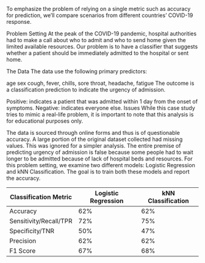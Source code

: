 <!--
 # Introduction
Dedicated project on Forecasting Energy Consumption with US energy consumption data using Python's XGBoost machine learning algorithm for time series data to discover insights from and make prediction on energy consumption usage in the US.

Check the detailled analysis out here: [Forecasting_Energy_Consumption folder](/)

This machine learning project was created by [Rob Mulla](https://www.youtube.com/watch?v=vV12dGe_Fho).

# Background
Transitioning from a data analyst to a professional data scientist, this project helped me to upskill my skills in data analytics, feature engineering, and forecasting time series data using advanced machine learning algorithms.

Data is retrieved from [Kaggle project](https://www.kaggle.com/code/deeplyft/timeseries-forecasting-with-xgboost/notebook).

# Tools I Used
For my deep dive into the development of machine learning model of the given time series data, I harnessed the power of several key tools:

- **Python** 
- **Jupyter Notebook**
- **Pandas**
- **XGBoost**
- **TimeSeriesSplit**

# The Analysis

### 1. Pull & Clean Data
To clean and manipulate the American energy consumption data (PJME), I used the [Forecasting_Energy_Consumption folder](/PJME_hourly.csv) file, set the datetime column to the index of the dataframe, and cleaned the data regarding any outliers.

![PJME_Energy_Use](assets/PJME_Energy_Use.png)
*Line graph visualizing the US PJME Energy Use in MW, from 2002 to mid of 2018*

Here's the breakdown of the PJME energy consumption:
- **Consistency & Seasonality:** energy consumption, typically, from 20,000 MV to nearly 60,000 MV over all years, consistently, exhibiting recurring up and down swing patterns every year.
- **Outlier:** End of year 2010 shows outliers with 15.000 MW.

### 2. Train / Test Split 
To split the energy consumption data, I used the *TimeSeriesSplit* from from *sklearn.model_selection library*. The data is split using five partitions (folds), exhibiting a one year period for each test data to run multiple fitting rounds on different test sets.

```python
df = df.sort_index()

fig, axs = plt.subplots(5, 1, figsize=(15, 15), sharex=True)

fold = 0
for train_idx, val_idx in tss.split(df):
    train = df.iloc[train_idx]
    test = df.iloc[val_idx]
    train['PJME_MW'].plot(ax=axs[fold],
                          label='Training Set',
                          title=f'Data Train/Test Split Fold {fold}')
    test['PJME_MW'].plot(ax=axs[fold],
                         label='Test Set')
    axs[fold].axvline(test.index.min(), color='black', ls='--')
    fold += 1
plt.savefig("train_test_split_folds")
plt.show()
```

![train_test_split_folds](assets/train_test_split_folds.png)
*Data train and test split with one year test size visualizing using five folds (i.e., splits)*

### 3. Feature Creation

The feature creation is based on the time series' index of the energy consumption data, e.g., hourly, monthly, and day of the year features, amongst others. See the following box plot for the MW by month feature, indicating on average higher consumption during the middle of the year.

![features_month](assets/features_month.png)
*Box plot visualizing the ranges of the "MW by month feature"*

In addition, I created three lag features, commonly used in time series data, including one, two, and three years data shifts from the original PJME energy consumption data.

### 4. Train Using Cross Validation

``` python
FEATURES = ['dayofyear', 'hour', 'dayofweek', 'quarter', 'month','year',
                'lag1','lag2','lag3']
TARGET = 'PJME_MW'

preds = []
scores = []

for train_idx, val_idx in tss.split(df):
    # this part is the same as above
    
    train = df.iloc[train_idx]
    val = df.iloc[val_idx]

    train = create_features(train)
    val = create_features(val)

    X_train = train[FEATURES]
    y_train = train[TARGET]

    X_val = val[FEATURES]
    y_val = val[TARGET]

    reg = xgb.XGBRegressor(base_score=0.5, booster='gbtree',    
                           n_estimators=1000,
                           early_stopping_rounds=50,
                           objective='reg:squarederror',
                           max_depth=3,
                           learning_rate=0.01)
    reg.fit(X_train, y_train,
            eval_set=[(X_train, y_train), (X_val, y_val)],
            verbose=100)

    y_pred = reg.predict(X_val)
    preds.append(y_pred)
    score = np.sqrt(mean_squared_error(y_val, y_pred))
    scores.append(score)
```

![Feature_importance](assets/Feature_importance.png)
*Feature importance of the model trained*

![prediction](assets/prediction.png)
*Prediction plot over validation data set*

Here's the breakdown of the cross validation:
- **Model training score:** Average score across all folds result in a RMSE of 3682.6647.
- **Feature importance:** Hour and monthly features seem to have larger importance to the model, compared to yearly and the lag3 (i.e., three year lag) features.
- **Validation:** The model seems to slightly underfit the raw data, however, it smoothly captures the treand and seasonality of the validatin set.

### 5. Future Prediction

To predict the future using the trained model, I created a new dataframe for the one-year period ahead using all features (default). However, before creating the new dataframe, I run the machine learning model on the entire PJME energy consumption data set. After concatinating both dataframes, the future data is predicted and plotted using the updated model. Finally, the model is saved for future utilization.

``` python
df = create_features(df)

FEATURES = ['dayofyear', 'hour', 'dayofweek', 'quarter', 'month', 'year',
            'lag1','lag2','lag3']
TARGET = 'PJME_MW'

X_all = df[FEATURES]
y_all = df[TARGET]

reg = xgb.XGBRegressor(base_score=0.5,
                       booster='gbtree',    
                       n_estimators=500,
                       objective='reg:squarederror',
                       max_depth=3,
                       learning_rate=0.01)
reg.fit(X_all, y_all,
        eval_set=[(X_all, y_all)],
        verbose=100)

#Creating forecasting dataframe
future = pd.date_range('2018-08-03','2019-08-01', freq='1h')
future_df = pd.DataFrame(index=future)
future_df['isFuture'] = True
df['isFuture'] = False

df_and_future = pd.concat([df, future_df])
df_and_future = create_features(df_and_future)
df_and_future = add_lags(df_and_future)
```

![future_prediction](assets/future_prediction.png)
*Forecasting the future of the energy consumption for the next year*



# What I Learned

Throughout this adventure, I've turbocharged my Data Science toolkit with some serious firepower:
- **Advanced Data Manipulation and Analysis:** I've deepened my proficiency in using Pandas and Numpy for sophisticated data manipulation and analysis, enabling me to prepare and analyze time series data effectively.
- **Data Visualization Mastery:** Through the use of Matplotlib and Seaborn, I've enhanced my skills in creating informative visualizations, which are crucial for understanding time series trends and forecasting results.
- **Machine Learning for Time Series Forecasting:** I've gained hands-on experience with machine learning modeling, specifically using libraries like scikit-learn and XGBoost. This allowed me to build and tune predictive models tailored to forecasting energy consumption.
- **Library Integration and Application:** The project saw the application of a diverse set of Python libraries, including but not limited to sklearn for model building and evaluation, as well as XGBoost for more advanced, ensemble-based modeling techniques. This broadened my exposure to and understanding of Python's data science ecosystem.

# Conclusions

### Insights

The analysis and modeling of energy consumption data have yielded several key insights that are instrumental for understanding consumption patterns, forecasting accuracy, and model performance:
- **Consistency and Seasonality**: The dataset exhibits a clear pattern of consistency and seasonality in energy consumption, ranging from 20,000 MW to nearly 60,000 MW across the years. This pattern includes regular fluctuations that suggest a predictable yearly cycle of energy usage highs and lows.
- **Outlier Detection**: An anomaly was detected at the end of 2010, where energy consumption dropped significantly to 15,000 MW. This outlier could be indicative of external factors affecting energy usage or data collection anomalies and warrants further investigation.
- **Model Performance**: The forecasting model achieved an average Root Mean Square Error (RMSE) of 3682.6647 across all validation folds. This metric indicates the model's prediction accuracy, with a lower RMSE value reflecting closer fit to the actual data points.
- **Feature Importance**: Analysis of feature importance revealed that hourly and monthly attributes significantly influence the model's predictions, more so than yearly trends or the three-year lag feature. This insight suggests that short-term temporal factors play a crucial role in forecasting energy consumption, potentially more than long-term historical patterns.
- **Model Validation**: Despite a tendency to slightly underfit the raw data, the model effectively captures the overarching trend and seasonality within the validation set. This performance indicates a balance between model complexity and its ability to generalize, albeit with room for improvement in fitting the finer details of the dataset.

These insights offer valuable perspectives for refining energy consumption forecasts, highlighting the importance of temporal dynamics and the potential impact of anomalies on predictive accuracy. Further model tuning and investigation into outliers could enhance future forecasting efforts.


### Closing Thoughts

This project underscores the dynamic and multifaceted nature of energy consumption forecasting. The insights derived not only show the path towards more accurate models but also highlight the critical role of temporal analysis and anomaly investigation in enhancing energy management strategies.
-->
To emphasize the problem of relying on a single metric such as accuracy for prediction, we’ll compare scenarios from different countries’ COVID-19 response.

Problem Setting
At the peak of the COVID-19 pandemic, hospital authorities had to make a call about who to admit and who to send home given the limited available resources. Our problem is to have a classifier that suggests whether a patient should be immediately admitted to the hospital or sent home.

The Data
The data use the following primary predictors:

age
sex
cough, fever, chills, sore throat, headache, fatigue
The outcome is a classification prediction to indicate the urgency of admission.

Positive: indicates a patient that was admitted within 1 day from the onset of symptoms.
Negative: indicates everyone else.
 Issues
While this case study tries to mimic a real-life problem, it is important to note that this analysis is for educational purposes only.

The data is sourced through online forms and thus is of questionable accuracy.
A large portion of the original dataset collected had missing values. This was ignored for a simpler analysis.
The entire premise of predicting urgency of admission is false because some people had to wait longer to be admitted because of lack of hospital beds and resources.
For this problem setting, we examine two different models: Logistic Regression and kNN Classification. The goal is to train both these models and report the accuracy.

| Classification Metric  | Logistic Regression | kNN Classification |
|------------------------|---------------------|--------------------|
| Accuracy               | 62%                 | 62%                |
| Sensitivity/Recall/TPR | 72%                 | 75%                |
| Specificity/TNR        | 50%                 | 47%                |
| Precision              | 62%                 | 62%                |
| F1 Score               | 67%                 | 68%                |

